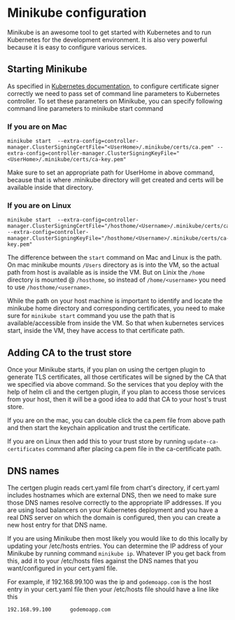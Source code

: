 # Minikube configuration

Minikube is an awesome tool to get started with Kubernetes and to run Kubernetes for the development environment. It is also very powerful because it is easy to configure various services.

## Starting Minikube
As specified in [Kubernetes documentation](https://kubernetes.io/docs/tasks/tls/managing-tls-in-a-cluster), to configure certificate signer correctly we need to pass set of command line parameters to Kubernetes controller. To set these parameters on Minikube, you can specify following command line parameters to minikube start command

### If you are on Mac
```
minikube start  --extra-config=controller-manager.ClusterSigningCertFile="<UserHome>/.minikube/certs/ca.pem" --extra-config=controller-manager.ClusterSigningKeyFile="<UserHome>/.minikube/certs/ca-key.pem"
```

Make sure to set an appropriate path for UserHome in above command, because that is where .minikube directory will get created and certs will be available inside that directory.

### If you are on Linux
```
minikube start  --extra-config=controller-manager.ClusterSigningCertFile="/hosthome/<Username>/.minikube/certs/ca.pem" --extra-config=controller-manager.ClusterSigningKeyFile="/hosthome/<Username>/.minikube/certs/ca-key.pem"
```

The difference between the `start` command on Mac and Linux is the path. On mac minikube mounts `/Users` directory as is into the VM, so the actual path from host is available as is inside the VM. But on Linix the `/home` directory is mounted @ `/hosthome`, so instead of `/home/<username>` you need to use `/hosthome/<username>`. 

While the path on your host machine is important to identify and locate the minikube home directory and corresponding certificates, you need to make sure for `minikube start` command you use the path that is available/accessible from inside the VM. So that when kubernetes services start, inside the VM, they have access to that certificate path.

## Adding CA to the trust store

Once your Minikube starts, if you plan on using the certgen plugin to generate TLS certificates, all those certificates will be signed by the CA that we specified via above command. So the services that you deploy with the help of helm cli and the certgen plugin, if you plan to access those services from your host, then it will be a good idea to add that CA to your host's trust store.

If you are on the mac, you can double click the ca.pem file from above path and then start the keychain application and trust the certificate.

If you are on Linux then add this to your trust store by running `update-ca-certificates` command after placing ca.pem file in the ca-certificate path.

## DNS names 

The certgen plugin reads cert.yaml file from chart's directory, if cert.yaml includes hostnames which are external DNS, then we need to make sure those DNS names resolve correctly to the appropriate IP addresses. If you are using load balancers on your Kubernetes deployment and you have a real DNS server on which the domain is configured, then you can create a new host entry for that DNS name.

If you are using Minikube then most likely you would like to do this locally by updating your /etc/hosts entries. You can determine the IP address of your Minikube by running command `minikube ip`. Whatever IP you get back from this, add it to your /etc/hosts files against the DNS names that you want/configured in your cert.yaml file.

For example, if 192.168.99.100 was the ip and `godemoapp.com` is the host entry in your cert.yaml file then your /etc/hosts file should have a line like this
```
192.168.99.100      godemoapp.com
```